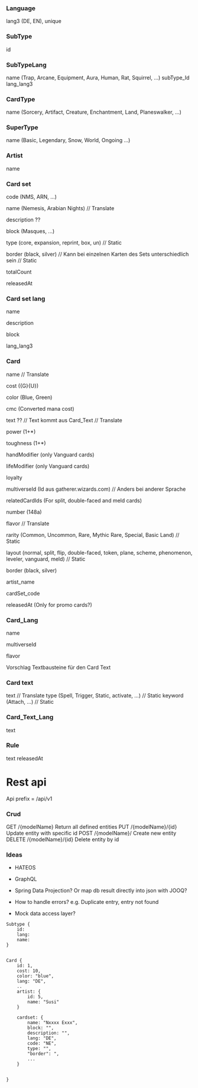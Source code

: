 ### Language
lang3 (DE, EN), unique


### SubType
id

### SubTypeLang
name (Trap, Arcane, Equipment, Aura, Human, Rat, Squirrel, ...)
subType_Id
lang_lang3


### CardType
name (Sorcery, Artifact, Creature, Enchantment, Land, Planeswalker, ...)


### SuperType
name (Basic, Legendary, Snow, World, Ongoing ...)


### Artist
name


### Card set
code (NMS, ARN, ...)

name (Nemesis, Arabian Nights) // Translate

description ??

block (Masques, ...)

type (core, expansion, reprint, box, un) // Static

border (black, silver) // Kann bei einzelnen Karten des Sets unterschiedlich sein // Static

totalCount

releasedAt


### Card set lang
name

description

block

lang_lang3



### Card
name // Translate

cost ({G}{U})

color (Blue, Green)

cmc (Converted mana cost)

text ?? // Text kommt aus Card_Text // Translate

power (1+*)

toughness (1+*)

handModifier (only Vanguard cards)

lifeModifier (only Vanguard cards)

loyalty

multiverseId (Id aus gatherer.wizards.com) // Anders bei anderer Sprache

relatedCardIds (For split, double-faced and meld cards)

number (148a)

flavor // Translate

rarity (Common, Uncommon, Rare, Mythic Rare, Special, Basic Land) // Static

layout (normal, split, flip, double-faced, token, plane, scheme, phenomenon, leveler, vanguard, meld) // Static

border (black, silver)

artist_name

cardSet_code

releasedAt (Only for promo cards?)


### Card_Lang

name

multiverseId

flavor



Vorschlag Textbausteine für den Card Text
### Card text
text // Translate
type (Spell, Trigger, Static, activate, ...) // Static
keyword (Attach, ...) // Static


### Card_Text_Lang

text


### Rule
text
releasedAt



# Rest api

Api prefix = /api/v1

### Crud
GET     /{modelName} Return all defined entities
PUT     /{modelName}/{id} Update entity with specific id
POST    /{modelName}/ Create new entity
DELETE  /{modelName}/{id} Delete entity by id

### Ideas

* HATEOS
* GraphQL
* Spring Data Projection? Or map db result directly into json with JOOQ?

* How to handle errors? e.g. Duplicate entry, entry not found

* Mock data access layer?

```
Subtype {
    id:
    lang:
    name:
}


Card {
    id: 1,
    cost: 10,
    color: "blue",
    lang: "DE",
    ..
    artist: {
        id: 5,
        name: "Susi"
    }

    cardset: {
        name: "Nxxxx Exxx",
        block: "",
        description: "",
        lang: "DE",
        code: "NE",
        type: "",
        "border": ",
        ...
    }


}
```
